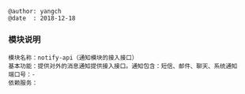 ```
@author: yangch
@date  : 2018-12-18
```

### 模块说明 ###
```
模块名称：notify-api（通知模块的接入接口）
基本功能：提供对外的消息通知提供接入接口。通知包含：短信、邮件、聊天、系统通知
端口号：-
依赖服务：

```